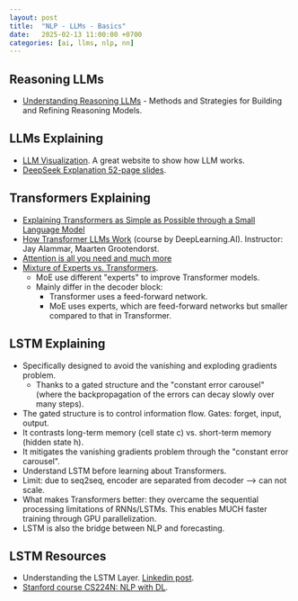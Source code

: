 ```yaml
---
layout: post
title:  "NLP - LLMs - Basics"
date:   2025-02-13 11:00:00 +0700
categories: [ai, llms, nlp, nn]
---
```


## Reasoning LLMs
- [Understanding Reasoning LLMs](https://sebastianraschka.com/blog/2025/understanding-reasoning-llms.html) - Methods and Strategies for Building and Refining Reasoning Models.


## LLMs Explaining
- [LLM Visualization](https://bbycroft.net/llm). A great website to show how LLM works.
- [DeepSeek Explanation 52-page slides](https://www.linkedin.com/posts/hui-yang-6769a793_deepseek-models-ugcPost-7297804601876000768-3OYa/).

## Transformers Explaining
- [Explaining Transformers as Simple as Possible through a Small Language Model](https://pub.towardsai.net/explaining-transformers-as-simple-as-possible-through-a-small-language-model-6e6038941ca7)
- [How Transformer LLMs Work](https://www.deeplearning.ai/short-courses/how-transformer-llms-work/) (course by DeepLearning.AI). Instructor: Jay Alammar, Maarten Grootendorst.
- [Attention is all you need and much more](https://bfcmath.github.io/posts/Attention-is-all-you-need-and-much-more/)
- [Mixture of Experts vs. Transformers](https://www.facebook.com/groups/miaigroup/permalink/1839881160116481/?mibextid=wwXIfr&rdid=QepqnxUWEtgoy63K&share_url=https%3A%2F%2Fwww.facebook.com%2Fshare%2Fp%2F1E87dFjMVM%2F%3Fmibextid%3DwwXIfr#).
  - MoE use different "experts" to improve Transformer models.
  - Mainly differ in the decoder block:
    - Transformer uses a feed-forward network.
    - MoE uses experts, which are feed-forward networks but smaller compared to that in Transformer.

## LSTM Explaining
- Specifically designed to avoid the vanishing and exploding gradients problem.
  - Thanks to a gated structure and the "constant error carousel" (where the backpropagation of the errors can decay slowly over many steps).   
- The gated structure is to control information flow. Gates: forget, input, output.
- It contrasts long-term memory (cell state c) vs. short-term memory (hidden state h).
- It mitigates the vanishing gradients problem through the "constant error carousel".
- Understand LSTM before learning about Transformers.
- Limit: due to seq2seq, encoder are separated from decoder --> can not scale.
- What makes Transformers better: they overcame the sequential processing limitations of RNNs/LSTMs. This enables MUCH faster training through GPU parallelization.
- LSTM is also the bridge between NLP and forecasting.

## LSTM Resources
- Understanding the LSTM Layer. [Linkedin post](https://www.linkedin.com/feed/update/groupPost:961087-7290418174666162177/).
- [Stanford course CS224N: NLP with DL](https://web.stanford.edu/class/cs224n/).

